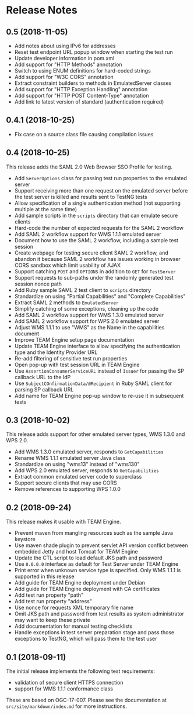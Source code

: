 
# Release Notes

## 0.5 (2018-11-05)

- Add notes about using IPv6 for addresses
- Reset test endpoint URL popup window when starting the test run
- Update developer information in pom.xml
- Add support for "HTTP Methods" annotation
- Switch to using ENUM definitions for hard-coded strings
- Add support for "W3C CORS" annotation
- Extract constraint builders to methods in EmulatedServer classes
- Add support for "HTTP Exception Handling" annotation
- Add support for "HTTP POST Content-Type" annotation
- Add link to latest version of standard (authentication required)

## 0.4.1 (2018-10-25)

- Fix case on a source class file causing compilation issues

## 0.4 (2018-10-25)

This release adds the SAML 2.0 Web Browser SSO Profile for testing.

- Add `ServerOptions` class for passing test run properties to the emulated server
- Support receiving more than one request on the emulated server before the test server is killed and results sent to TestNG tests
- Allow specification of a single authentication method (not supporting multiple at the same time)
- Add sample scripts in the `scripts` directory that can emulate secure clients
- Hard-code the number of expected requests for the SAML 2 workflow
- Add SAML 2 workflow support for WMS 1.1.1 emulated server
- Document how to use the SAML 2 workflow, including a sample test session
- Create webpage for testing secure client SAML 2 workflow, and abandon it because SAML 2 workflow has issues working in browser CORS sandbox which limit usability of AJAX
- Support catching `POST` and `OPTIONS` in addition to `GET` for `TestServer`
- Support requests to sub-paths under the randomly generated test session nonce path
- Add Ruby sample SAML 2 test client to `scripts` directory
- Standardize on using "Partial Capabilities" and "Complete Capabilities"
- Extract SAML 2 methods to `EmulatedServer`
- Simplify catching of some exceptions, cleaning up the code
- Add SAML 2 workflow support for WMS 1.3.0 emulated server
- Add SAML 2 workflow support for WPS 2.0 emulated server
- Adjust WMS 1.1.1 to use "WMS" as the Name in the capabilities document
- Improve TEAM Engine setup page documentation
- Update TEAM Engine interface to allow specifying the authentication type and the Identity Provider URL
- Re-add filtering of sensitive test run properties
- Open pop-up with test session URL in TEAM Engine
- Use `AssertionConsumerServiceURL` instead of `Issuer` for passing the SP callback URL to the IdP
- Use `SubjectCOnfirmationData/@Recipient` in Ruby SAML client for parsing SP callback URL
- Add name for TEAM Engine pop-up window to re-use it in subsequent tests

## 0.3 (2018-10-02)

This release adds support for other emulated server types, WMS 1.3.0 and
WPS 2.0.

- Add WMS 1.3.0 emulated server, responds to `GetCapabilities`
- Rename WMS 1.1.1 emulated server Java class
- Standardize on using "wms13" instead of "wms130"
- Add WPS 2.0 emulated server, responds to `GetCapabilities`
- Extract common emulated server code to superclass
- Support secure clients that may use CORS
- Remove references to supporting WPS 1.0.0

## 0.2 (2018-09-24)

This release makes it usable with TEAM Engine.

- Prevent maven from mangling resources such as the sample Java keystore
- Use maven shade plugin to prevent servlet API version conflict between embedded Jetty and host Tomcat for TEAM Engine
- Update the CTL script to load default JKS path and password
- Use `0.0.0.0` interface as default for Test Server under TEAM Engine
- Print error when unknown service type is specified. Only WMS 1.1.1 is supported in this release
- Add guide for TEAM Engine deployment under Debian
- Add guide for TEAM Engine deployment with CA certificates
- Add test run property "path"
- Add test run property "address"
- Use nonce for requests XML temporary file name
- Omit JKS path and password from test results as system administrator may want to keep these private
- Add documentation for manual testing checklists
- Handle exceptions in test server preparation stage and pass those exceptions to TestNG, which will pass them to the test user

## 0.1 (2018-09-11)

The initial release implements the following test requirements:

- validation of secure client HTTPS connection
- support for WMS 1.1.1 conformance class

These are based on OGC-17-007. Please see the documentation at
`src/site/markdown/index.md` for more instructions.